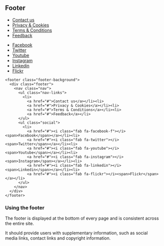 ## Footer

<footer class="footer-background">
  <div class="footer">
    <nav class="nav">
      <ul class="nav-links">
        <li>
          <a href="#">Contact us</a></li><li>
          <a href="#">Privacy & Cookies</a></li><li>
          <a href="#">Terms & Conditions</a></li><li>
          <a href="#">Feedback</a></li>
      </ul>
      <ul class="social">
        <li>
          <a href="#"><i class="fab fa-facebook-f"></i><span>Facebook</span></a></li><li>
          <a href="#"><i class="fab fa-twitter"></i><span>Twitter</span></a></li><li>
          <a href="#"><i class="fab fa-youtube"></i><span>Youtube</span></a></li><li>
          <a href="#"><i class="fab fa-instagram"></i><span>Instagram</span></a></li><li>
          <a href="#"><i class="fab fa-linkedin"></i><span>Linkedin</span></a></li><li>
          <a href="#"><i class="fab fa-flickr"></i><span>Flickr</span></a></li>
      </ul>
    </nav>
  </div>
</footer>

    <footer class="footer-background">
      <div class="footer">
        <nav class="nav">
          <ul class="nav-links">
            <li>
              <a href="#">Contact us</a></li><li>
              <a href="#">Privacy & Cookies</a></li><li>
              <a href="#">Terms & Conditions</a></li><li>
              <a href="#">Feedback</a></li>
          </ul>
          <ul class="social">
            <li>
              <a href="#"><i class="fab fa-facebook-f"></i><span>Facebook</span></a></li><li>
              <a href="#"><i class="fab fa-twitter"></i><span>Twitter</span></a></li><li>
              <a href="#"><i class="fab fa-youtube"></i><span>Youtube</span></a></li><li>
              <a href="#"><i class="fab fa-instagram"></i><span>Instagram</span></a></li><li>
              <a href="#"><i class="fab fa-linkedin"></i><span>Linkedin</span></a></li><li>
              <a href="#"><i class="fab fa-flickr"></i><span>Flickr</span></a></li>
          </ul>
        </nav>
      </div>
    </footer>

### Using the footer

The footer is displayed at the bottom of every page and is consistent across the entire site.

It should provide users with supplementary information, such as social media links, contact links and copyright information. 
